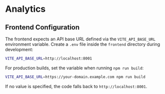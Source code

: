 # Analytics

## Frontend Configuration

The frontend expects an API base URL defined via the `VITE_API_BASE_URL` environment variable. Create a `.env` file inside the `frontend` directory during development:

```bash
VITE_API_BASE_URL=http://localhost:8001
```

For production builds, set the variable when running `npm run build`:

```bash
VITE_API_BASE_URL=https://your-domain.example.com npm run build
```

If no value is specified, the code falls back to `http://localhost:8001`.
